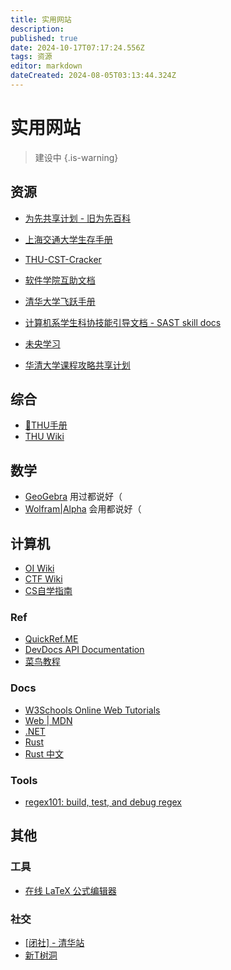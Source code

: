 ```yaml
---
title: 实用网站
description: 
published: true
date: 2024-10-17T07:17:24.556Z
tags: 资源
editor: markdown
dateCreated: 2024-08-05T03:13:44.324Z
---
```


# 实用网站
> 建设中
{.is-warning}


## 资源

- [为先共享计划 - 旧为先百科](https://wx.lesnow.top/resources/sharing-project/)

- [上海交通大学生存手册](https://survivesjtu.gitbook.io/survivesjtumanual/)
- [THU-CST-Cracker](https://rekcarc-tsc-uht.readthedocs.io/en/latest/)
- [软件学院互助文档](https://ssast-readme.github.io/)
- [清华大学飞跃手册](https://feiyue.online/)
- [计算机系学生科协技能引导文档 - SAST skill docs](https://docs.net9.org/)
- [未央学习](https://weyoung-learn.github.io/)
- [华清大学课程攻略共享计划](https://in.closed.social:9443/pastExam/)

## 综合

- [🍺THU手册](https://yourschool.cc/thubook/)
- [THU Wiki](https://thu.wiki/)

## 数学

- [GeoGebra](https://www.geogebra.org/) 用过都说好（
- [Wolfram|Alpha](https://www.wolframalpha.com/) 会用都说好（

## 计算机

- [OI Wiki](https://oi-wiki.org/)
- [CTF Wiki](https://ctf-wiki.org/)
- [CS自学指南](https://csdiy.wiki/)

### Ref

- [QuickRef.ME](https://quickref.me/)
- [DevDocs API Documentation](https://devdocs.io/)
- [菜鸟教程](https://www.runoob.com/)

### Docs

- [W3Schools Online Web Tutorials](https://www.w3schools.com/)
- [Web | MDN](https://developer.mozilla.org/zh-CN/docs/Learn/HTML)
- [.NET](https://learn.microsoft.com/zh-cn/dotnet/)
- [Rust](https://www.rust-lang.org/learn)
- [Rust 中文](https://rustwiki.org/)

### Tools

- [regex101: build, test, and debug regex](https://regex101.com/)

## 其他

### 工具

- [在线 LaTeX 公式编辑器](https://www.latexlive.com/)

### 社交

- [[闭社] - 清华站](https://thu.closed.social/public/local)
- [新T树洞](https://thuhollow.github.io/)
